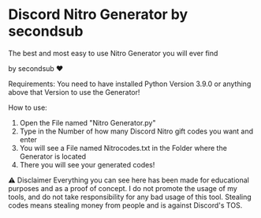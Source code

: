 # Discord Nitro Generator by secondsub

The best and most easy to use Nitro Generator you will ever find

by secondsub ❤

Requirements:
You need to have installed Python Version 3.9.0 or anything above that Version to use the Generator!

How to use: 
1. Open the File named "Nitro Generator.py"
2. Type in the Number of how many Discord Nitro gift codes you want and enter
3. You will see a File named Nitrocodes.txt in the Folder where the Generator is located
4. There you will see your generated codes!

⚠ Disclaimer
Everything you can see here has been made for educational purposes and as a proof of concept.
I do not promote the usage of my tools, and do not take responsibility for any bad usage of this tool.
Stealing codes means stealing money from people and is against Discord's TOS.
